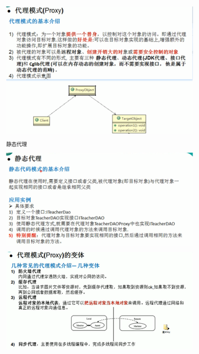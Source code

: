 

![](.代理模式_images/d699c53d.png)


静态代理

![](.代理模式_images/f3a168b1.png)



![](.代理模式_images/71493388.png)
